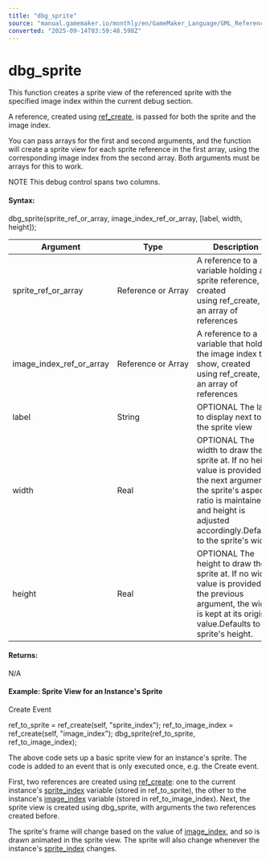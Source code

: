 ```yaml
---
title: "dbg_sprite"
source: "manual.gamemaker.io/monthly/en/GameMaker_Language/GML_Reference/Debugging/dbg_sprite.htm"
converted: "2025-09-14T03:59:48.598Z"
---
```


# dbg\_sprite

This function creates a sprite view of the referenced sprite with the specified image index within the current debug section.

A reference, created using [ref\_create](../Variable_Functions/ref_create.md), is passed for both the sprite and the image index.

You can pass arrays for the first and second arguments, and the function will create a sprite view for each sprite reference in the first array, using the corresponding image index from the second array. Both arguments must be arrays for this to work.

NOTE This debug control spans two columns.

#### Syntax:

dbg\_sprite(sprite\_ref\_or\_array, image\_index\_ref\_or\_array, \[label, width, height\]);

| Argument | Type | Description |
| --- | --- | --- |
| sprite_ref_or_array | Reference or Array | A reference to a variable holding a sprite reference, created using ref_create, or an array of references |
| image_index_ref_or_array | Reference or Array | A reference to a variable that holds the image index to show, created using ref_create, or an array of references |
| label | String | OPTIONAL The label to display next to the sprite view |
| width | Real | OPTIONAL The width to draw the sprite at. If no height value is provided in the next argument, the sprite's aspect ratio is maintained and height is adjusted accordingly.Defaults to the sprite's width. |
| height | Real | OPTIONAL The height to draw the sprite at. If no width value is provided in the previous argument, the width is kept at its original value.Defaults to the sprite's height. |

#### Returns:

N/A

#### Example: Sprite View for an Instance's Sprite

Create Event

ref\_to\_sprite = ref\_create(self, "sprite\_index");
ref\_to\_image\_index = ref\_create(self, "image\_index");
dbg\_sprite(ref\_to\_sprite, ref\_to\_image\_index);

The above code sets up a basic sprite view for an instance's sprite. The code is added to an event that is only executed once, e.g. the Create event.

First, two references are created using [ref\_create](../Variable_Functions/ref_create.md): one to the current instance's [sprite\_index](../Asset_Management/Sprites/Sprite_Instance_Variables/sprite_index.md) variable (stored in ref\_to\_sprite), the other to the instance's [image\_index](../Asset_Management/Sprites/Sprite_Instance_Variables/image_index.md) variable (stored in ref\_to\_image\_index). Next, the sprite view is created using dbg\_sprite, with arguments the two references created before.

The sprite's frame will change based on the value of [image\_index](../Asset_Management/Sprites/Sprite_Instance_Variables/image_index.md), and so is drawn animated in the sprite view. The sprite will also change whenever the instance's [sprite\_index](../Asset_Management/Sprites/Sprite_Instance_Variables/sprite_index.md) changes.